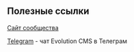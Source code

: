 Полезные ссылки
-------------------------

[Сайт сообщества](https://community.evocms.ru)

[Telegram](https://t.me/evo_cms) - чат Evolution CMS в Телеграм
